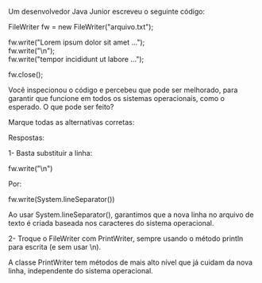 Um desenvolvedor Java Junior escreveu o seguinte código:

FileWriter fw = new FileWriter("arquivo.txt");

fw.write("Lorem ipsum dolor sit amet ...");<br>
fw.write("\n");<br>
fw.write("tempor incididunt ut labore ...");<br>

fw.close();

Você inspecionou o código e percebeu que pode ser melhorado, para garantir que funcione em todos os sistemas operacionais, como o esperado. O que pode ser feito?

Marque todas as alternativas corretas:

Respostas:

1- Basta substituir a linha:

fw.write("\n")

Por:

fw.write(System.lineSeparator())

Ao usar System.lineSeparator(), garantimos que a nova linha no arquivo de texto é criada baseada nos caracteres do sistema operacional.


2- Troque o FileWriter com PrintWriter, sempre usando o método println para escrita (e sem usar \n).


A classe PrintWriter tem métodos de mais alto nível que já cuidam da nova linha, independente do sistema operacional.